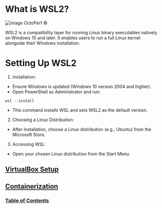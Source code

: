 # What is WSL2?
![image](https://github.com/user-attachments/assets/7ef96bae-131d-4f93-a4de-dd071508ef7e) OctoPerf &copy;

WSL2 is a compatibility layer for running Linux binary executables natively on Windows 10 and later. It enables users to run a full Linux kernel alongside their Windows installation.

# Setting Up WSL2

1. Installation:
* Ensure Windows is updated (Windows 10 version 2004 and higher).
* Open PowerShell as Administrator and run:

`wsl --install`

* This command installs WSL and sets WSL2 as the default version.

2. Choosing a Linux Distribution:
* After installation, choose a Linux distribution (e.g., Ubuntu) from the Microsoft Store.

3. Accessing WSL:
* Open your chosen Linux distribution from the Start Menu.

## [VirtualBox Setup](virtualbox.md)
## [Containerization](containerization.md)
### [Table of Contents](README.md)

